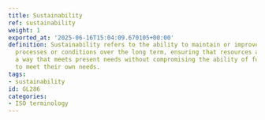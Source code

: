```yaml
---
title: Sustainability
ref: sustainability
weight: 1
exported_at: '2025-06-16T15:04:09.670105+00:00'
definition: Sustainability refers to the ability to maintain or improve certain essential
  processes or conditions over the long term, ensuring that resources are used in
  a way that meets present needs without compromising the ability of future generations
  to meet their own needs.
tags:
- sustainability
id: GL286
categories:
- ISO terminology
---
```


